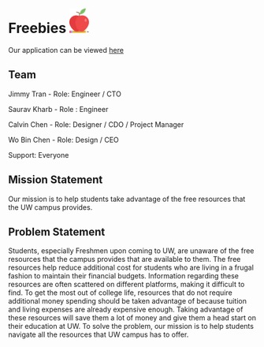 # Freebies <img src="newfreebies/public/img/freebies.png" width="40" height="50" />

Our application can be viewed [here](https://secure-cove-52980.herokuapp.com/)

## Team

Jimmy Tran - Role: Engineer / CTO

Saurav Kharb - Role : Engineer

Calvin Chen - Role: Designer / CDO / Project Manager 

Wo Bin Chen - Role: Design / CEO

Support: Everyone

## Mission Statement

Our mission is to help students take advantage of the free resources that the UW campus provides.

## Problem Statement

Students, especially Freshmen upon coming to UW, are unaware of the free resources that the campus provides that are available to them. The free resources help reduce additional cost for students who are living in a frugal fashion to maintain their financial budgets. Information regarding these resources are often scattered on different platforms, making it difficult to find. To get the most out of college life, resources that do not require additional money spending should be taken advantage of because tuition and living expenses are already expensive enough. Taking advantage of these resources will save them a lot of money and give them a head start on their education at UW. To solve the problem, our mission is to help students navigate all the resources that UW campus has to offer.
